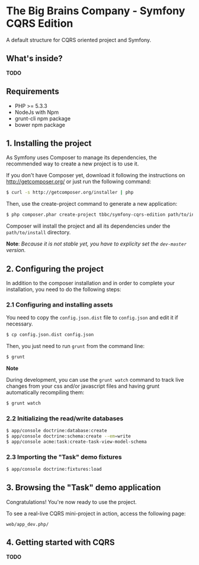 # The Big Brains Company - Symfony CQRS Edition

A default structure for CQRS oriented project and Symfony.

## What's inside?

**TODO**

## Requirements

* PHP >= 5.3.3
* NodeJs with Npm
* grunt-cli npm package
* bower npm package


## 1. Installing the project

As Symfony uses Composer to manage its dependencies, the recommended way to create a new project is to use it.

If you don't have Composer yet, download it following the instructions on http://getcomposer.org/ or just run the following command:

```bash
$ curl -s http://getcomposer.org/installer | php
```

Then, use the create-project command to generate a new application:

```bash
$ php composer.phar create-project tbbc/symfony-cqrs-edition path/to/install dev-master
```

Composer will install the project and all its dependencies under the `path/to/install` directory.

**Note**: _Because it is not stable yet, you have to explicity set the `dev-master` version._


## 2. Configuring the project

In addition to the composer installation and in order to complete your installation, you need to do the following steps:

### 2.1 Configuring and installing assets

You need to copy the `config.json.dist` file to `config.json` and edit it if necessary.

```bash
$ cp config.json.dist config.json
```

Then, you just need to run `grunt` from the command line:

```bash
$ grunt
```

**Note**

During development, you can use the `grunt watch` command to track live changes from your css and/or javascript
files and having grunt automatically recompiling them:

```bash
$ grunt watch
```

### 2.2 Initializing the read/write databases

```bash
$ app/console doctrine:database:create
$ app/console doctrine:schema:create --em=write
$ app/console acme:task:create-task-view-model-schema
```

### 2.3 Importing the "Task" demo fixtures

```bash
$ app/console doctrine:fixtures:load
```

## 3. Browsing the "Task" demo application

Congratulations! You're now ready to use the project.

To see a real-live CQRS mini-project in action, access the following page:

```
web/app_dev.php/
```

## 4. Getting started with CQRS

**TODO**
